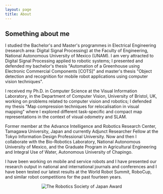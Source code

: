 ```yaml
---
layout: page
title: About
---
```


## Something about me

I studied the Bachelor's and Master's programmes in Electrical Engineering (research area: Digital Signal Processing) at the Faculty of Engineering, National Autonomous University of Mexico (UNAM). I am very attracted to Digital Signal Processing applied to robotic systems; I presented and defended my bachelor's thesis "Automation of a Greenhouse using Electronic Commercial Components [COTS]" and master's thesis "Object detection and recognition for mobile robot applications using computer vision techniques".

I received my Ph.D. in Computer Science at the Visual Information Laboratory, in the Department of Computer Vision, University of Bristol, UK, working on problems related to computer vision and robotics; I defended my thesis "Map compression techniques for relocalisation in visual mapping" where I explored different task-specific and compact map representations in the context of visual odometry and SLAM.

Former member at the Advance Intelligence and Robotics Research Center, Tamagawa University, Japan and currently Adjunct Researcher Fellow at the Tokyo Information Design Professional University. Now and then I collaborate with the Bio-Robotics Laboratory, National Autonomous University of Mexico, and the Graduate Program in Agricultural Engineering and Integral Use of Water, Autonomous University of Chapingo. 

I have been working on mobile and service robots and I have presented our research output in national and international journals and conferences and I have been tested our latest results at the World Robot Summit, RoboCup, and similar robot competitions for the past fourteen years.

<p align="center">
  <img src="{{ '/images/rcap_award_01.png' | relative_url }}" alt="The Robotics Society of Japan Award" >
</p>

